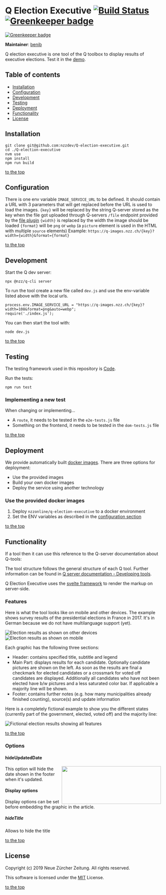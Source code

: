 # Q Election Executive [![Build Status](https://travis-ci.com/nzzdev/Q-election-executive.svg?branch=dev)](https://travis-ci.com/nzzdev/Q-election-executive) [![Greenkeeper badge](https://badges.greenkeeper.io/nzzdev/Q-election-executive.svg)](https://greenkeeper.io/)

[![Greenkeeper badge](https://badges.greenkeeper.io/nzzdev/Q-election-executive.svg)](https://greenkeeper.io/)

**Maintainer**: [benib](https://github.com/benib)

Q election executive is one tool of the Q toolbox to display results of executive elections. Test it in the [demo](https://editor.q.tools/).

## Table of contents

- [Installation](#installation)
- [Configuration](#configuration)
- [Development](#development)
- [Testing](#testing)
- [Deployment](#deployment)
- [Functionality](#functionality)
- [License](#license)

## Installation

```
git clone git@github.com:nzzdev/Q-election-executive.git
cd ./Q-election-executive
nvm use
npm install
npm run build
```

[to the top](#table-of-contents)

## Configuration

There is one env variable `IMAGE_SERVICE_URL` to be defined. It should contain a URL with 3 parameters that will get replaced before the URL is used to load the images.
`{key}` will be replaced by the string Q-server stored as the key when the file got uploaded through Q-servers `/file` endpoint provided by the [file plugin](https://github.com/nzzdev/Q-server/blob/dev/plugins/file/index.js)
`{width}` is replaced by the width the image should be loaded
`{format}` will be `png` or `webp` (a `picture` element is used in the HTML with multiple `source` elements)
Example: `https://q-images.nzz.ch/{key}?width={width}&format={format}`

[to the top](#table-of-contents)

## Development

Start the Q dev server:

```
npx @nzz/q-cli server
```

To run the tool create a new file called `dev.js` and use the env-variable listed above with the local urls.

```
process.env.IMAGE_SERVICE_URL = "https://q-images.nzz.ch/{key}?width=108&format=png&auto=webp";
require('./index.js');
```

You can then start the tool with:

```
node dev.js
```

[to the top](#table-of-contents)

## Testing

The testing framework used in this repository is [Code](https://github.com/hapijs/code).

Run the tests:

```
npm run test
```

### Implementing a new test

When changing or implementing...

- A `route`, it needs to be tested in the `e2e-tests.js` file
- Something on the frontend, it needs to be tested in the `dom-tests.js` file

[to the top](#table-of-contents)

## Deployment

We provide automatically built [docker images](https://hub.docker.com/r/nzzonline/q-election-executive/).
There are three options for deployment:

- Use the provided images
- Build your own docker images
- Deploy the service using another technology

### Use the provided docker images

1. Deploy `nzzonline/q-election-executive` to a docker environment
2. Set the ENV variables as described in the [configuration section](#configuration)

[to the top](#table-of-contents)

## Functionality

If a tool then it can use this reference to the Q-server documentation about Q-tools:

The tool structure follows the general structure of each Q tool. Further information can be found in [Q server documentation - Developing tools](https://nzzdev.github.io/Q-server/developing-tools.html).

Q Election Executive uses the [svelte framework](https://svelte.technology/guide) to render the markup on server-side.

### Features

Here is what the tool looks like on mobile and other devices. The example shows survey results of the presidential elections in France in 2017. It's in German because we do not have multilanguage support (yet).

![Election results as shown on other devices](./doc/exec_desk.png)
![Election results as shown on mobile](./doc/exec_mob.png)

Each graphic has the following three sections:

- Header: contains specified title, subtitle and legend
- Main Part: displays results for each candidate. Optionally candidate pictures are shown on the left. As soon as the results are final a checkmark for elected candidates or a crossmark for voted off candidates are displayed. Additionally all candidates who have not been elected have b/w pictures and a less saturated color bar. If applicable a majority line will be shown.
- Footer: contains further notes (e.g. how many municipalities already finished counting), source(s) and update information

Here is a completely fictional example to show you the different states (currently part of the government, elected, voted off) and the majority line:

![Fictional election results showing all features](./doc/exec_features.png)

[to the top](#table-of-contents)

### Options

#### hideUpdatedDate

<img src="/doc/hideUpdatedDate.png" align="right" width=321 height=122>
This option will hide the date shown in the footer when it's updated.

#### Display options

Display options can be set before embedding the graphic in the article.

##### hideTitle

Allows to hide the title

[to the top](#table-of-contents)

## License

Copyright (c) 2019 Neue Zürcher Zeitung. All rights reserved.

This software is licensed under the [MIT](https://github.com/nzzdev/Q-election-executive/blob/feat-test-doc/LICENSE) License.

[to the top](#table-of-contents)
